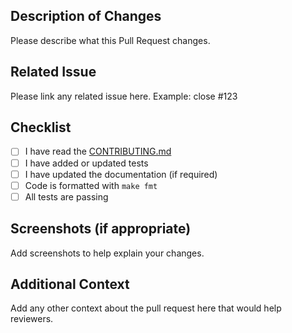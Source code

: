 ## Description of Changes
Please describe what this Pull Request changes.

## Related Issue
Please link any related issue here.
Example: close #123

## Checklist
- [ ] I have read the [CONTRIBUTING.md](https://github.com/ggc-dev/ggc/blob/main/CONTRIBUTING.md)
- [ ] I have added or updated tests
- [ ] I have updated the documentation (if required)
- [ ] Code is formatted with `make fmt`
- [ ] All tests are passing

## Screenshots (if appropriate)
Add screenshots to help explain your changes.

## Additional Context
Add any other context about the pull request here that would help reviewers.